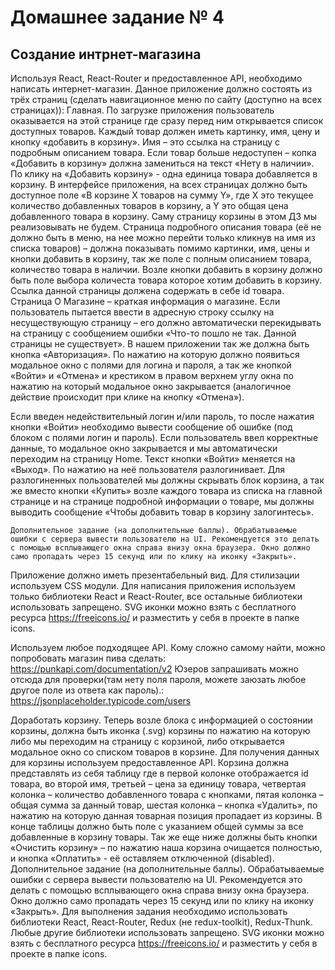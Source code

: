 # Домашнее задание № 4

## Создание интрнет-магазина

Используя React, React-Router и предоставленное API, необходимо написать интернет-магазин.
Данное приложение должно состоять из трёх страниц (сделать навигационное меню по сайту (доступно на всех страницах)):
Главная. По загрузке приложения пользователь оказывается на этой странице где сразу перед ним открывается список доступных товаров. Каждый товар должен иметь картинку, имя, цену и кнопку «добавить в корзину». Имя – это ссылка на страницу с подробным описанием товара. Если товар больше недоступен – копка «Добавить в корзину» должна замениться на текст «Нету в наличии». По клику на «Добавить корзину» - одна единица товара добавляется в корзину. В интерфейсе приложения, на всех страницах должно быть доступное поле «В корзине Х товаров на сумму Y», где Х это текущее количество добавленных товаров в корзину, а Y это общая цена добавленного товара в корзину. Саму страницу корзины в этом ДЗ мы реализовывать не будем.
Страница подробного описания товара (её не должно быть в меню, на нее можно перейти только кликнув на имя из списка товаров) – должна показывать помимо картинки, имя, цены и кнопки добавить в корзину, так же поле с полным описанием товара, количество товара в наличии. Возле кнопки добавить в корзину должно быть поле выбора количеста товара которое хотим добавить в корзину. Ссылка данной страницы должена содержать в себе id товара.
Страница О Магазине – краткая информация о магазине.
Если пользователь пытается ввести в адресную строку ссылку на несуществующую страницу – его должно автоматически перекидывать на страницу с сообщением ошибки «Что-то пошло не так. Данной страницы не существует».
В нашем приложении так же должна быть кнопка «Авторизация». По нажатию на которую должно появиться модальное окно с полями для логина и пароля, а так же кнопкой «Войти» и «Отмена» и крестиком в правом верхнем углу окна по нажатию на который модальное окно закрывается (аналогичное действие происходит при клике на кнопку «Отмена»).

Если введен недействительный логин и/или пароль, то после нажатия кнопки «Войти» необходимо вывести сообщение об ошибке (под блоком с полями логин и пароль).
Если пользователь ввел корректные данные, то модальное окно закрывается и мы автоматически переходим на страницу Home. Текст кнопки «Войти» меняется на «Выход». По нажатию на неё пользователя разлогинивает.
Для разлогиненных пользователей мы должны скрывать блок корзина, а так же вместо кнопки «Купить» возле каждого товара из списка на главной странице и на странице подробной информации о товаре, мы должны выводить сообщение «Чтобы добавить товар в корзину залогинтесь».

    Дополнительное задание (на дополнительные баллы). Обрабатываемые ошибки с сервера вывести пользователю на UI. Рекомендуется это делать с помощью всплывающего окна справа внизу окна браузера. Окно должно само пропадать через 15 секунд или по клику на иконку «Закрыть».

Приложение должно иметь презентабельный вид. Для стилизации используем CSS модули. Для написания приложения используем только библиотеки React и React-Router, все остальные библиотеки использовать запрещено. SVG иконки можно взять с бесплатного ресурса https://freeicons.io/ и разместить у себя в проекте в папке icons.

Используем любое подходящее API.
Кому сложно самому найти, можно попробовать магазин пива сделать:
https://punkapi.com/documentation/v2
Юзеров запрашивать можно отсюда для проверки(там нету поля пароля, можете заюзать любое другое поле из ответа как пароль).:
https://jsonplaceholder.typicode.com/users

Доработать корзину. Теперь возле блока с информацией о состоянии корзины, должна быть иконка (.svg) корзины по нажатию на которую либо мы переходим на страницу с корзиной, либо открывается модальное окно со списком товаров в корзине. Для получения данных для корзины используем предоставленное API. Корзина должна представлять из себя таблицу где в первой колонке отображается id товара, во второй имя, третьей – цена за единицу товара, четвертая колонка – количество добавленного товара с кнопками, пятая колонка – общая сумма за данный товар, шестая колонка – кнопка «Удалить», по нажатию на которую данная товарная позиция пропадает из корзины. В конце таблицы должно быть поле с указанием общей суммы за все добавленные в корзину товары. Так же еще ниже должны быть кнопки «Очистить корзину» – по нажатию наша корзина очищается полностью, и кнопка «Оплатить» - её оставляем отключенной (disabled).
Дополнительное задание (на дополнительные баллы). Обрабатываемые ошибки с сервера вывести пользователю на UI. Рекомендуется это делать с помощью всплывающего окна справа внизу окна браузера. Окно должно само пропадать через 15 секунд или по клику на иконку «Закрыть».
Для выполнения задания необходимо использовать библиотеки React, React-Router, Redux (не redux-toolkit), Redux-Thunk. Любые другие библиотеки использовать запрещено. SVG иконки можно взять с бесплатного ресурса https://freeicons.io/ и разместить у себя в проекте в папке icons.

